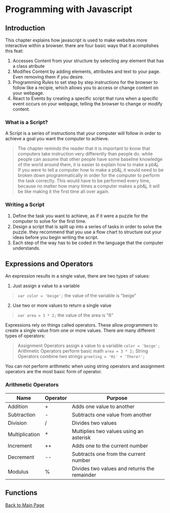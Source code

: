 # Programming with Javascript
## Introduction
This chapter explains how javascript is used to make websites more interactive within a browser. there are four basic ways that it acomplishes this feat:
1. Accesses Content from your structure by selecting any element that has a class atribute
2. Modifies Content by adding elements, attributes and text to your page.  Even removing them if you desire.
3. Programming Rules to set step by step instructions for the browser to follow like a recipie, which allows you to access or change content on your webpage.
4. React to Events by creating a specific script that runs when a specific event occurs on your webpage, telling the browser to change or modify content.

### What is a Script?
A Script is a series of instructions that your computer will follow in order to achieve a goal you want the computer to achieve.
> The chapter reminds the reader that it is important to know that computers take instruction very differently than people do.  while people can assume that other people have some baseline knowledge of the world around them, it is easier to explain how to make a pb&j.  
> If you were to tell a computer how to make a pb&j, it would need to be broken down programmatically in order for the computer to perform the task correctly.  This would have to be performed every time, because no matter how many times a computer makes a pb&j, it will be like making it the first time all over again.

### Writing a Script
1. Define the task you want to achieve, as if it were a puzzle for the computer to solve for the first time.
2. Design a script that is split up into a series of tasks in order to solve the puzzle.  they recommend that you use a flow chart to structure out your ideas before you begin writing the script.
3. Each step of the way has to be coded in the language that the computer understands.

## Expressions and Operators
An expression results in a single value, there are two types of values:
1. Just assign a value to a variable
> `var color = 'beige';`  the value of the variable is "beige"
2. Use two or more values to return a single value
> `var area = 3 * 2;` the value of the area is "6"

Expressions rely on things called operators.  These allow programmers to create a single value from one or more values.  There are many different types of operators:
> Assignment Operators assign a value to a variable `color = 'beige';`
> Arithmetic Operators perform basic math `area = 3 * 2;`
> String Operators combine two strings `greeting = 'Hi' + 'There!';`

You can not perform arithmetic when using string operators and assignment operators are the most basic form of operator.

### Arithmetic Operators

Name | Operator | Purpose
-----|----------|--------
Addition | + | Adds one value to another
Subtraction | - | Subtracts one value from another
Division | / | Divides two values
Multiplication | * | Multiplies two values using an asterisk
Increment | ++ | Adds one to the current number
Decrement | -- | Subtracts one from the current number
Modulus | % | Divides two values and returns the remainder

## Functions



[Back to Main Page](README.md)